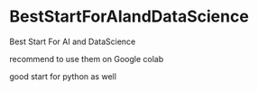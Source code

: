 # BestStartForAIandDataScience
Best Start For AI and DataScience

recommend to use them on Google colab

good start for python as well

